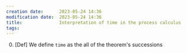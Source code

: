 ```yaml
---
creation date:		2023-05-24 14:36
modification date:	2023-05-24 14:36
title: 				Interpretation of time in the process calculus
tags:
---
```

0. [Def] We  define `time` as the all of the theorem's successions